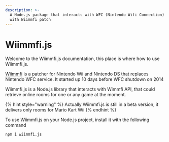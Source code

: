 ```yaml
---
description: >-
  A Node.js package that interacts with WFC (Nintendo Wifi Connection) games
  with Wiimmfi patch
---
```


# Wiimmfi.js

Welcome to the Wiimmfi.js documentation, this place is where how to use Wiimmfi.js.

[Wiimmfi](https://www.wiimmfi.de/) is a patcher for Nintendo Wii and Nintendo DS that replaces Nintendo WFC service. It started up 10 days before WFC shutdown on 2014

Wiimmfi.js is a Node.js library that interacts with Wimmfi API, that could retrieve online rooms for one or any game at the moment.

{% hint style="warning" %}
Actually Wiimmfi.js is still in a beta version, it delivers only rooms for Mario Kart Wii
{% endhint %}

To use Wiimmfi.js on your Node.js project, install it with the following command

```text
npm i wiimmfi.js
```



